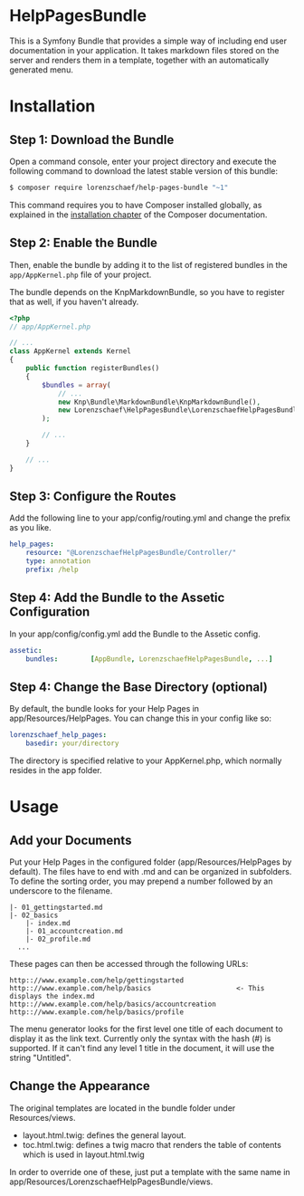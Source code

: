 HelpPagesBundle
===============

This is a Symfony Bundle that provides a simple way of including end user documentation in your application. It takes markdown files stored on the server and renders them in a template, together with an automatically generated menu.

Installation
============

Step 1: Download the Bundle
---------------------------

Open a command console, enter your project directory and execute the
following command to download the latest stable version of this bundle:

```bash
$ composer require lorenzschaef/help-pages-bundle "~1"
```

This command requires you to have Composer installed globally, as explained
in the [installation chapter](https://getcomposer.org/doc/00-intro.md)
of the Composer documentation.

Step 2: Enable the Bundle
-------------------------

Then, enable the bundle by adding it to the list of registered bundles
in the `app/AppKernel.php` file of your project.

The bundle depends on the KnpMarkdownBundle, so you have to register that as well, if you haven't already.

```php
<?php
// app/AppKernel.php

// ...
class AppKernel extends Kernel
{
    public function registerBundles()
    {
        $bundles = array(
            // ...
            new Knp\Bundle\MarkdownBundle\KnpMarkdownBundle(),
            new Lorenzschaef\HelpPagesBundle\LorenzschaefHelpPagesBundle(),
        );

        // ...
    }

    // ...
}
```

Step 3: Configure the Routes
----------------------------

Add the following line to your app/config/routing.yml and change the prefix as you like.

```yml
help_pages:
    resource: "@LorenzschaefHelpPagesBundle/Controller/"
    type: annotation
    prefix: /help
```

Step 4: Add the Bundle to the Assetic Configuration
---------------------------------------------------

In your app/config/config.yml add the Bundle to the Assetic config.

```yml
assetic:
    bundles:        [AppBundle, LorenzschaefHelpPagesBundle, ...]

```

Step 4: Change the Base Directory (optional)
---------------------------------------------------------------------------

By default, the bundle looks for your Help Pages in app/Resources/HelpPages. You can change this in your config like so:


```yml
lorenzschaef_help_pages:
    basedir: your/directory
```

The directory is specified relative to your AppKernel.php, which normally resides in the app folder.



Usage
=====

Add your Documents
------------------

Put your Help Pages in the configured folder (app/Resources/HelpPages by default). The files have to end with .md and can be organized in subfolders. To define the sorting order, you may prepend a number followed by an underscore to the filename.

```
|- 01_gettingstarted.md
|- 02_basics
    |- index.md
    |- 01_accountcreation.md
    |- 02_profile.md
  ...
```

These pages can then be accessed through the following URLs:

```
http:://www.example.com/help/gettingstarted
http:://www.example.com/help/basics                     <- This displays the index.md
http:://www.example.com/help/basics/accountcreation
http:://www.example.com/help/basics/profile
```

The menu generator looks for the first level one title of each document to display it as the link text. Currently only the syntax with the hash (#) is supported. If it can't find any level 1 title in the document, it will use the string "Untitled".

Change the Appearance
---------------------

The original templates are located in the bundle folder under Resources/views.

- layout.html.twig: defines the general layout.
- toc.html.twig: defines a twig macro that renders the table of contents which is used in layout.html.twig

In order to override one of these, just put a template with the same name in app/Resources/LorenzschaefHelpPagesBundle/views.

